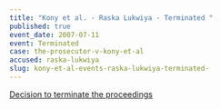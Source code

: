 ```yaml
---
title: "Kony et al. - Raska Lukwiya - Terminated "
published: true
event_date: 2007-07-11
event: Terminated
case: the-prosecutor-v-kony-et-al
accused: raska-lukwiya
slug: kony-et-al-events-raska-lukwiya-terminated-
---
```


[Decision to terminate the proceedings](http://www.icc-cpi.int/iccdocs/doc/doc297945.pdf)

